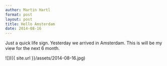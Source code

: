 ```yaml
---
author: Martin Hartl
format: post
layout: post
title: Hello Amsterdam
date: 2014-08-16
---
```


Just a quick life sign. Yesterday we arrived in Amsterdam. This is will be my view for the next 6 month.

![]({{ site.url }}/assets/2014-08-16.jpg)
